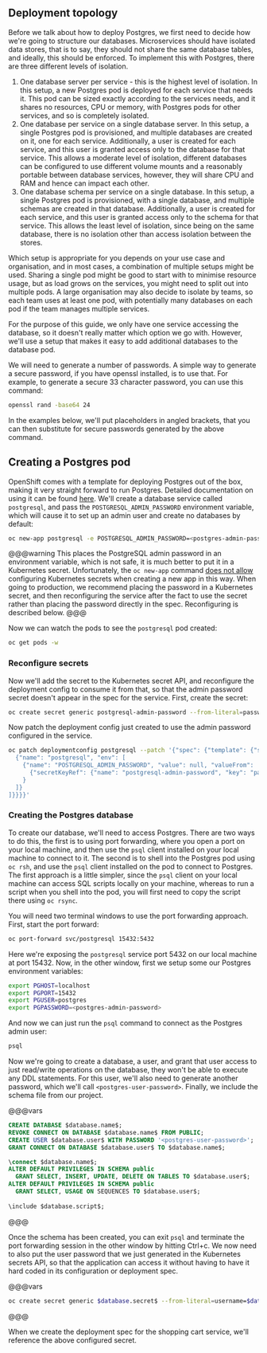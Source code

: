 ## Deployment topology

Before we talk about how to deploy Postgres, we first need to decide how we're going to structure our databases. Microservices should have isolated data stores, that is to say, they should not share the same database tables, and ideally, this should be enforced. To implement this with Postgres, there are three different levels of isolation.

1. One database server per service - this is the highest level of isolation. In this setup, a new Postgres pod is deployed for each service that needs it. This pod can be sized exactly according to the services needs, and it shares no resources, CPU or memory, with Postgres pods for other services, and so is completely isolated.
2. One database per service on a single database server. In this setup, a single Postgres pod is provisioned, and multiple databases are created on it, one for each service. Additionally, a user is created for each service, and this user is granted access only to the database for that service. This allows a moderate level of isolation, different databases can be configured to use different volume mounts and a reasonably portable between database services, however, they will share CPU and RAM and hence can impact each other.
3. One database schema per service on a single database. In this setup, a single Postgres pod is provisioned, with a single database, and multiple schemas are created in that database. Additionally, a user is created for each service, and this user is granted access only to the schema for that service. This allows the least level of isolation, since being on the same database, there is no isolation other than access isolation between the stores.

Which setup is appropriate for you depends on your use case and organisation, and in most cases, a combination of multiple setups might be used. Sharing a single pod might be good to start with to minimise resource usage, but as load grows on the services, you might need to split out into multiple pods. A large organisation may also decide to isolate by teams, so each team uses at least one pod, with potentially many databases on each pod if the team manages multiple services.

For the purpose of this guide, we only have one service accessing the database, so it doesn't really matter which option we go with. However, we'll use a setup that makes it easy to add additional databases to the database pod.

We will need to generate a number of passwords. A simple way to generate a secure password, if you have openssl installed, is to use that. For example, to generate a secure 33 character password, you can use this command:

```sh
openssl rand -base64 24
```

In the examples below, we'll put placeholders in angled brackets, that you can then substitute for secure passwords generated by the above command.

## Creating a Postgres pod

OpenShift comes with a template for deploying Postgres out of the box, making it very straight forward to run Postgres. Detailed documentation on using it can be found [here](https://docs.openshift.com/container-platform/latest/using_images/db_images/postgresql.html). We'll create a database service called `postgresql`, and pass the `POSTGRESQL_ADMIN_PASSWORD` environment variable, which will cause it to set up an admin user and create no databases by default:

```sh
oc new-app postgresql -e POSTGRESQL_ADMIN_PASSWORD=<postgres-admin-password>
```

@@@warning
This places the PostgreSQL admin password in an environment variable, which is not safe, it is much better to put it in a Kubernetes secret. Unfortunately, the `oc new-app` command [does not allow](https://github.com/openshift/origin/issues/21619) configuring Kubernetes secrets when creating a new app in this way. When going to production, we recommend placing the password in a Kubernetes secret, and then reconfiguring the service after the fact to use the secret rather than placing the password directly in the spec. Reconfiguring is described below.
@@@

Now we can watch the pods to see the `postgresql` pod created:

```sh
oc get pods -w
```

### Reconfigure secrets

Now we'll add the secret to the Kubernetes secret API, and reconfigure the deployment config to consume it from that, so that the admin password secret doesn't appear in the spec for the service. First, create the secret:

```sh
oc create secret generic postgresql-admin-password --from-literal=password="<postgres-admin-password>"
```

Now patch the deployment config just created to use the admin password configured in the service.

```sh
oc patch deploymentconfig postgresql --patch '{"spec": {"template": {"spec": {"containers": [
  {"name": "postgresql", "env": [
    {"name": "POSTGRESQL_ADMIN_PASSWORD", "value": null, "valueFrom": 
      {"secretKeyRef": {"name": "postgresql-admin-password", "key": "password"}}
    }
  ]}
]}}}}'
```

### Creating the Postgres database

To create our database, we'll need to access Postgres. There are two ways to do this, the first is to using port forwarding, where you open a port on your local machine, and then use the `psql` client installed on your local machine to connect to it. The second is to shell into the Postgres pod using `oc rsh`, and use the `psql` client installed on the pod to connect to Postgres. The first approach is a little simpler, since the `psql` client on your local machine can access SQL scripts locally on your machine, whereas to run a script when you shell into the pod, you will first need to copy the script there using `oc rsync`.

You will need two terminal windows to use the port forwarding approach. First, start the port forward:

```sh
oc port-forward svc/postgresql 15432:5432
```

Here we're exposing the `postgresql` service port 5432 on our local machine at port 15432. Now, in the other window, first we setup some our Postgres environment variables:

```sh
export PGHOST=localhost
export PGPORT=15432
export PGUSER=postgres
export PGPASSWORD=<postgres-admin-password>
```

And now we can just run the `psql` command to connect as the Postgres admin user:

```sh
psql
```

Now we're going to create a database, a user, and grant that user access to just read/write operations on the database, they won't be able to execute any DDL statements. For this user, we'll also need to generate another password, which we'll call `<postgres-user-password>`. Finally, we include the schema file from our project.

@@@vars
```sql
CREATE DATABASE $database.name$;
REVOKE CONNECT ON DATABASE $database.name$ FROM PUBLIC;
CREATE USER $database.user$ WITH PASSWORD '<postgres-user-password>';
GRANT CONNECT ON DATABASE $database.user$ TO $database.name$;

\connect $database.name$;
ALTER DEFAULT PRIVILEGES IN SCHEMA public
  GRANT SELECT, INSERT, UPDATE, DELETE ON TABLES TO $database.user$;
ALTER DEFAULT PRIVILEGES IN SCHEMA public
  GRANT SELECT, USAGE ON SEQUENCES TO $database.user$;
  
\include $database.script$;
```
@@@

Once the schema has been created, you can exit `psql` and terminate the port forwarding session in the other window by hitting Ctrl+c. We now need to also put the user password that we just generated in the Kubernetes secrets API, so that the application can access it without having to have it hard coded in its configuration or deployment spec.

@@@vars
```sh
oc create secret generic $database.secret$ --from-literal=username=$database.user$ --from-literal=password="<postgres-user-password>"
```
@@@

When we create the deployment spec for the shopping cart service, we'll reference the above configured secret.